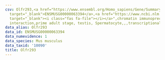 ```yaml
---
csv: Olfr293,<a href="https://www.ensembl.org/Homo_sapiens/Gene/Summary?db=core;g=ENSMUSG00000063394"
  target="_blank">ENSMUSG00000063394</a>,<a href="https://www.ncbi.nlm.nih.gov/pubmed/25450459"
  target="_blank"><i class="fas fa-file"></i></a>",chromatin immunoprecipitation assay,direct
  interaction,prime adult stage, testis, Spermatocyte,,,transcriptional regulation,
data_alias: Olfr293
data_id: ENSMUSG00000063394
data_numevidence: 1
data_species: Mus musculus
data_taxid: '10090'
title: Olfr293
---
```

